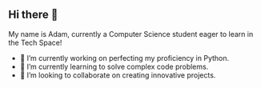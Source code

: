 ## Hi there 👋
 My name is Adam, currently a Computer Science student eager to learn in the Tech Space!
 
- 🔭 I’m currently working on perfecting my proficiency in Python.
- 🌱 I’m currently learning to solve complex code problems.
- 👯 I’m looking to collaborate on creating innovative projects.
<!--
**AdamMcRizz/AdamMcRizz** is a ✨ _special_ ✨ repository because its `README.md` (this file) appears on your GitHub profile.

Here are some ideas to get you started:

- 🔭 I’m currently working on ...
- 🌱 I’m currently learning ...
- 👯 I’m looking to collaborate on ...
- 🤔 I’m looking for help with ...
- 💬 Ask me about ...
- 📫 How to reach me: ...
- 😄 Pronouns: ...
- ⚡ Fun fact: ...
-->
